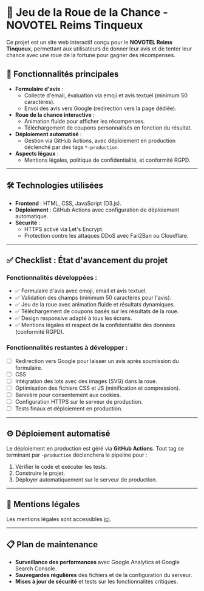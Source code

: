 # 🎡 Jeu de la Roue de la Chance - NOVOTEL Reims Tinqueux

Ce projet est un site web interactif conçu pour le **NOVOTEL Reims Tinqueux**, permettant aux utilisateurs de donner leur avis et de tenter leur chance avec une roue de la fortune pour gagner des récompenses.

## 🚀 Fonctionnalités principales

- **Formulaire d'avis** :
  - Collecte d'email, évaluation via emoji et avis textuel (minimum 50 caractères).
  - Envoi des avis vers Google (redirection vers la page dédiée).
- **Roue de la chance interactive** :
  - Animation fluide pour afficher les récompenses.
  - Téléchargement de coupons personnalisés en fonction du résultat.
- **Déploiement automatisé** :
  - Gestion via GitHub Actions, avec déploiement en production déclenché par des tags `*-production`.
- **Aspects légaux** :
  - Mentions légales, politique de confidentialité, et conformité RGPD.

---

## 🛠️ Technologies utilisées

- **Frontend** : HTML, CSS, JavaScript (D3.js).
- **Déploiement** : GitHub Actions avec configuration de déploiement automatique.
- **Sécurité** :
  - HTTPS activé via Let's Encrypt.
  - Protection contre les attaques DDoS avec Fail2Ban ou Cloudflare.

---

## ✅ Checklist : État d'avancement du projet

### Fonctionnalités développées :

- ✅ Formulaire d'avis avec emoji, email et avis textuel.
- ✅ Validation des champs (minimum 50 caractères pour l'avis).
- ✅ Jeu de la roue avec animation fluide et résultats dynamiques.
- ✅ Téléchargement de coupons basés sur les résultats de la roue.
- ✅ Design responsive adapté à tous les écrans.
- ✅ Mentions légales et respect de la confidentialité des données (conformité RGPD).

### Fonctionnalités restantes à développer :

- [ ] Redirection vers Google pour laisser un avis après soumission du formulaire.
- [ ] CSS
- [ ] Intégration des lots avec des images (SVG) dans la roue.
- [ ] Optimisation des fichiers CSS et JS (minification et compression).
- [ ] Bannière pour consentement aux cookies.
- [ ] Configuration HTTPS sur le serveur de production.
- [ ] Tests finaux et déploiement en production.

---

## ⚙️ Déploiement automatisé

Le déploiement en production est géré via **GitHub Actions**. Tout tag se terminant par `-production` déclenchera le pipeline pour :

1. Vérifier le code et exécuter les tests.
2. Construire le projet.
3. Déployer automatiquement sur le serveur de production.

---

## 📜 Mentions légales

Les mentions légales sont accessibles [ici](https://novotel-reims-tinqueux.com/fr/mentions-legales.html).

---

## 📋 Plan de maintenance

- **Surveillance des performances** avec Google Analytics et Google Search Console.
- **Sauvegardes régulières** des fichiers et de la configuration du serveur.
- **Mises à jour de sécurité** et tests sur les fonctionnalités critiques.
